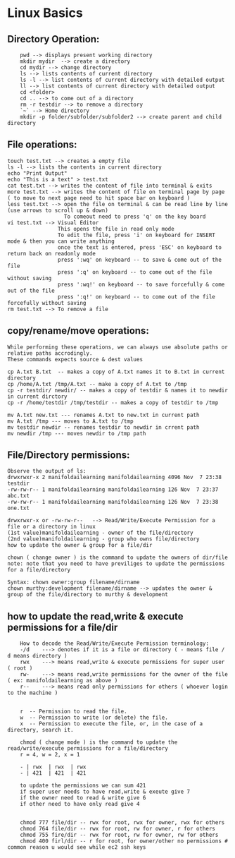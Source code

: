 # Linux Basics

## Directory Operation:

```
    pwd --> displays present working directory
	mkdir mydir  --> create a directory 
	cd mydir --> change directory
	ls --> lists contents of current directory
	ls -l --> list contents of current directory with detailed output
	ll --> list contents of current directory with detailed output
	cd <folder> 
	cd .. --> to come out of a directory 
    rm -r testdir --> to remove a directory
	`~` --> Home directory
	mkdir -p folder/subfolder/subfolder2 --> create parent and child directory
```

## File operations:

	touch test.txt --> creates a empty file 
    ls -l --> lists the contents in current directory
	echo "Print Output"
	echo "This is a text" > test.txt
	cat test.txt --> writes the content of file into terminal & exits 
	more test.txt --> writes the content of file on terminal page by page ( to move to next page need to hit space bar on keyboard )
	less test.txt --> open the file on terminal & can be read line by line (use arrows to scroll up & down) 		  
					  To comeout need to press 'q' on the key board	
	vi test.txt --> Visual Editor 
					This opens the file in read only mode
					To edit the file, press 'i' on keyboard for INSERT mode & then you can write anything
					once the text is entered, press 'ESC' on keyboard to return back on readonly mode
					press ':wq' on keyboard -- to save & come out of the file
					press ':q' on keyboard -- to come out of the file without saving
					press ':wq!' on keyboard -- to save forcefully & come out of the file
					press ':q!' on keyboard -- to come out of the file forcefully without saving
	rm test.txt --> To remove a file 			

## copy/rename/move operations:

	While performing these operations, we can always use absolute paths or relative paths accrodingly. 
	These commands expects source & dest values 
	
	cp A.txt B.txt  -- makes a copy of A.txt names it to B.txt in current directory
	cp /home/A.txt /tmp/A.txt -- make a copy of A.txt to /tmp 
	cp -r testdir/ newdir/ -- makes a copy of testdir & names it to newdir in current dirctory 
	cp -r /home/testdir /tmp/testdir -- makes a copy of testdir to /tmp
	
	mv A.txt new.txt --- renames A.txt to new.txt in current path
	mv A.txt /tmp --- moves to A.txt to /tmp
	mv testdir newdir -- renames testdir to newdir in crrent path 
	mv newdir /tmp --- moves newdir to /tmp path

## File/Directory permissions:

	Observe the output of ls:
	drwxrwxr-x 2 manifoldailearning manifoldailearning 4096 Nov  7 23:38 testdir
	-rw-rw-r-- 1 manifoldailearning manifoldailearning 126 Nov  7 23:37 abc.txt
	-rw-rw-r-- 1 manifoldailearning manifoldailearning 126 Nov  7 23:38 one.txt

	drwxrwxr-x or -rw-rw-r--   --> Read/Write/Execute Permission for a file or a directory in linux
	(1st value)manifoldailearning - owner of the file/directory
	(2nd value)manifoldailearning - group who owns file/directory 
	how to update the owner & group for a file/dir 

	chown ( change owner ) is the command to update the owners of dir/file 
	note: note that you need to have previliges to update the permissions for a file/directory
		
	Syntax: chown owner:group filename/dirname
	chown murthy:development filename/dirname --> updates the owner & group of the file/directory to murthy & development

## how to update the read,write & execute permissions for a file/dir

		How to decode the Read/Write/Execute Permission terminology: 
		-/d    ---> denotes if it is a file or directory ( - means file / d means directory ) 
		rwx    ---> means read,write & execute permissions for super user ( root )
		rw-    ---> means read,write permissions for the owner of the file ( ex: manifoldailearning as above )  
		r--    ---> means read only permissions for others ( whoever login to the machine ) 
   
   
		r  -- Permission to read the file.
		w  -- Permission to write (or delete) the file.
		x  -- Permission to execute the file, or, in the case of a directory, search it.
	
		chmod ( change mode ) is the command to update the read/write/execute permissions for a file/directory
		r = 4, w = 2, x = 1
		
		- | rwx  | rwx  | rwx
		- | 421  | 421  | 421
		
		to update the permissions we can sum 421 
		if super user needs to have read,write & exeute give 7 
		if the owner need to read & write give 6 
		if other need to have only read give 4  
			   

		chmod 777 file/dir -- rwx for root, rwx for owner, rwx for others 
		chmod 764 file/dir -- rwx for root, rw for owner, r for others 
		chmod 755 fire/dir -- rwx for root, rw for owner, rw for others
		chmod 400 firl/dir -- r for root, for owner/other no permissions # common reason u would see while ec2 ssh keys